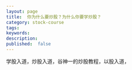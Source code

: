 ```yaml
---
layout: page
title:  你为什么要炒股？为什么你要学炒股？  
category: stock-course
tags:
keywords:
description:
published:  false
---
```



学股入道，炒股入道，谷神一的炒股教程，以股入道，

















